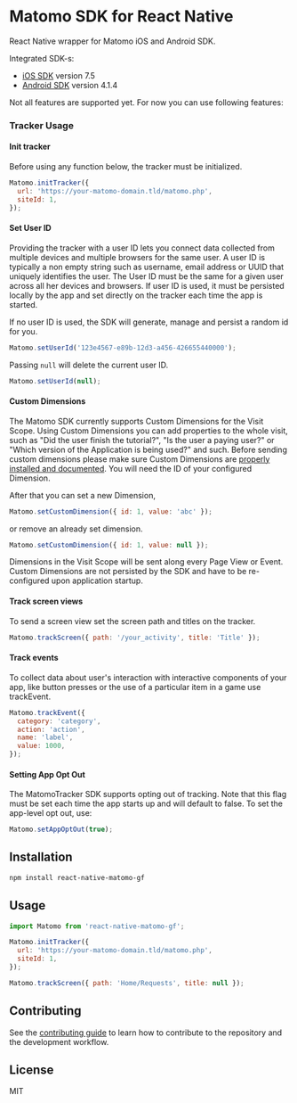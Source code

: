 # Matomo SDK for React Native

React Native wrapper for Matomo iOS and Android SDK.

Integrated SDK-s:

- [iOS SDK](https://github.com/matomo-org/matomo-sdk-ios) version 7.5
- [Android SDK](https://github.com/matomo-org/matomo-sdk-android) version 4.1.4

Not all features are supported yet. For now you can use following features:

### Tracker Usage

#### Init tracker

Before using any function below, the tracker must be initialized.

```javascript
Matomo.initTracker({
  url: 'https://your-matomo-domain.tld/matomo.php',
  siteId: 1,
});
```

#### Set User ID

Providing the tracker with a user ID lets you connect data collected from multiple devices and multiple browsers for the same user. A user ID is typically a non empty string such as username, email address or UUID that uniquely identifies the user. The User ID must be the same for a given user across all her devices and browsers.
If user ID is used, it must be persisted locally by the app and set directly on the tracker each time the app is started.

If no user ID is used, the SDK will generate, manage and persist a random id for you.

```javascript
Matomo.setUserId('123e4567-e89b-12d3-a456-426655440000');
```

Passing `null` will delete the current user ID.

```javascript
Matomo.setUserId(null);
```

#### Custom Dimensions

The Matomo SDK currently supports Custom Dimensions for the Visit Scope. Using Custom Dimensions you can add properties to the whole visit, such as "Did the user finish the tutorial?", "Is the user a paying user?" or "Which version of the Application is being used?" and such. Before sending custom dimensions please make sure Custom Dimensions are [properly installed and documented](https://matomo.org/docs/custom-dimensions/). You will need the ID of your configured Dimension.

After that you can set a new Dimension,

```javascript
Matomo.setCustomDimension({ id: 1, value: 'abc' });
```

or remove an already set dimension.

```javascript
Matomo.setCustomDimension({ id: 1, value: null });
```

Dimensions in the Visit Scope will be sent along every Page View or Event. Custom Dimensions are not persisted by the SDK and have to be re-configured upon application startup.

#### Track screen views

To send a screen view set the screen path and titles on the tracker.

```javascript
Matomo.trackScreen({ path: '/your_activity', title: 'Title' });
```

#### Track events

To collect data about user's interaction with interactive components of your app, like button presses or the use of a particular item in a game
use trackEvent.

```javascript
Matomo.trackEvent({
  category: 'category',
  action: 'action',
  name: 'label',
  value: 1000,
});
```

#### Setting App Opt Out

The MatomoTracker SDK supports opting out of tracking. Note that this flag must be set each time the app starts up and will default to false. To set the app-level opt out, use:

```javascript
Matomo.setAppOptOut(true);
```

## Installation

```sh
npm install react-native-matomo-gf
```

## Usage

```js
import Matomo from 'react-native-matomo-gf';

Matomo.initTracker({
  url: 'https://your-matomo-domain.tld/matomo.php',
  siteId: 1,
});

Matomo.trackScreen({ path: 'Home/Requests', title: null });
```

## Contributing

See the [contributing guide](CONTRIBUTING.md) to learn how to contribute to the repository and the development workflow.

## License

MIT
